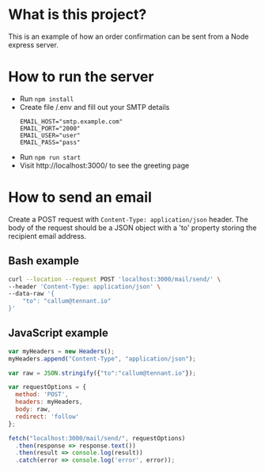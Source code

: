 # What is this project?

This is an example of how an order confirmation can be sent from a Node express
server.

# How to run the server

* Run `npm install`
* Create file /.env and fill out your SMTP details
	```
	EMAIL_HOST="smtp.example.com"
	EMAIL_PORT="2000"
	EMAIL_USER="user"
	EMAIL_PASS="pass"
	```
* Run `npm run start`
* Visit http://localhost:3000/ to see the greeting page

# How to send an email

Create a POST request with `Content-Type: application/json` header. The body of
the request should be a JSON object with a 'to' property storing the recipient
email address.

## Bash example

```bash
curl --location --request POST 'localhost:3000/mail/send/' \
--header 'Content-Type: application/json' \
--data-raw '{
    "to": "callum@tennant.io"
}'
```

## JavaScript example

```js
var myHeaders = new Headers();
myHeaders.append("Content-Type", "application/json");

var raw = JSON.stringify({"to":"callum@tennant.io"});

var requestOptions = {
  method: 'POST',
  headers: myHeaders,
  body: raw,
  redirect: 'follow'
};

fetch("localhost:3000/mail/send/", requestOptions)
  .then(response => response.text())
  .then(result => console.log(result))
  .catch(error => console.log('error', error));
```